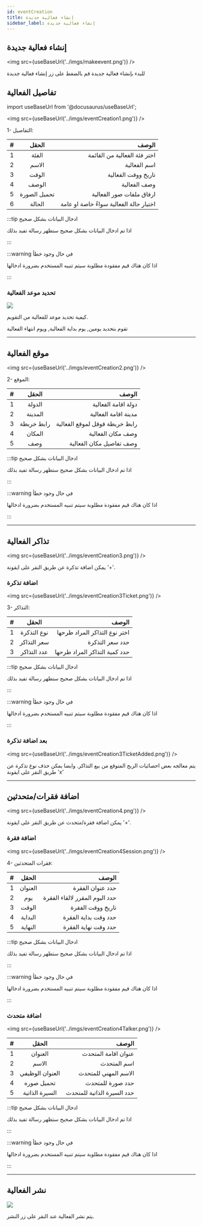 ```yaml
---
id: eventCreation
title: إنشاء فعالية جديدة
sidebar_label: إنشاء فعالية جديدة
---
```


## إنشاء فعالية جديدة

<img
src={useBaseUrl('../imgs/makeevent.png')}
/>

للبدء بإنشاء فعالية جديدة قم بالضغط على زر إنشاء فعالية جديدة

## تفاصيل الفعالية

import useBaseUrl from '@docusaurus/useBaseUrl';

<img
src={useBaseUrl('../imgs/eventCreation1.png')}
/>

1- التفاصيل: 

| #   |    الحقل     |                                   الوصف |
| --- | :----------: | --------------------------------------: |
| 1   |    الفئة     |            اختر فئة الفعالية من القائمة |
| 2   |    الاسم     |                            اسم الفعالية |
| 3   |    الوقت     |                     تاريخ ووقت الفعالية |
| 4   |    الوصف     |                            وصف الفعالية |
| 5   | تحميل الصورة |                ارفاق ملفات صور الفعالية |
| 6   |    الحالة    | اختيار حالة الفعالية سواءً خاصة او عامة |

:::tip ادخال البيانات بشكل صحيح

اذا تم ادخال البيانات بشكل صحيح ستظهر رسالة تفيد بذلك

:::

:::warning في حال وجود خطأ

اذا كان هناك قيم مفقودة مطلوبة سيتم تنبيه المستخدم بضرورة ادخالها

:::



### تحديد موعد الفعالية

<img src="https://github.com/mohamoudi/manasah/blob/master/imgs/eventCreationDate.png?raw=true" />

كيفية تحديد موعد للفعالية من التقويم.

تقوم بتحديد يومين, يوم بداية الفعالية, ويوم انتهاء الفعالية

---

## موقع الفعالية

<img
src={useBaseUrl('../imgs/eventCreation2.png')}
/>

2- الموقع:

| #   |   الحقل    |                          الوصف |
| --- | :--------: | -----------------------------: |
| 1   |   الدولة   |            دولة اقامة الفعالية |
| 2   |  المدينة   |           مدينة اقامة الفعالية |
| 3   | رابط خريطة | رابط خريطة قوقل لموقع الفعالية |
| 4   |   المكان   |              وصف مكان الفعالية |
| 5   |    وصف     |       وصف تفاصيل مكان الفعالية |

:::tip ادخال البيانات بشكل صحيح

اذا تم ادخال البيانات بشكل صحيح ستظهر رسالة تفيد بذلك

:::

:::warning في حال وجود خطأ

اذا كان هناك قيم مفقودة مطلوبة سيتم تنبيه المستخدم بضرورة ادخالها

:::

---

## تذاكر الفعالية

<img
src={useBaseUrl('../imgs/eventCreation3.png')}
/>

يمكن اضافة تذكرة عن طريق النقر على ايقونة '+'.

### اضافة تذكرة

<img
src={useBaseUrl('../imgs/eventCreation3Ticket.png')}
/>

3- التذاكر:

| #   |    الحقل    |                         الوصف |
| --- | :---------: | ----------------------------: |
| 1   | نوع التذكرة | اختر نوع التذاكر المراد طرحها |
| 2   | سعر التذاكر |               حدد سعر التذكرة |
| 3   | عدد التذاكر | حدد كمية التذاكر المراد طرحها |

:::tip ادخال البيانات بشكل صحيح

اذا تم ادخال البيانات بشكل صحيح ستظهر رسالة تفيد بذلك

:::

:::warning في حال وجود خطأ

اذا كان هناك قيم مفقودة مطلوبة سيتم تنبيه المستخدم بضرورة ادخالها

:::

### بعد اضافة تذكرة

<img
src={useBaseUrl('../imgs/eventCreation3TicketAdded.png')}
/>

يتم معالجه بعض احصائيات الربح المتوقع من بيع التذاكر.
وايضا يمكن حذف نوع تذكرة عن طريق النقر على ايقونة 'x'

---

## اضافة فقرات/متحدثين

<img
src={useBaseUrl('../imgs/eventCreation4.png')}
/>

يمكن اضافة فقرة/متحدث عن طريق النقر على ايقونة '+'.

### اضافة فقرة

<img
src={useBaseUrl('../imgs/eventCreation4Session.png')}
/>

4- فقرات المتحدثين:

| #   |  الحقل  |                          الوصف |
| --- | :-----: | -----------------------------: |
| 1   | العنوان |               حدد عنوان الفقرة |
| 2   |   يوم   | حدد اليوم المقرر لالقاء الفقرة |
| 3   |  الوقت  |              تاريخ ووقت الفقرة |
| 4   | البداية |           حدد وقت بداية الفقرة |
| 5   | النهاية |           حدد وقت نهاية الفقرة |

:::tip ادخال البيانات بشكل صحيح

اذا تم ادخال البيانات بشكل صحيح ستظهر رسالة تفيد بذلك

:::

:::warning في حال وجود خطأ

اذا كان هناك قيم مفقودة مطلوبة سيتم تنبيه المستخدم بضرورة ادخالها

:::

### اضافة متحدث

<img
src={useBaseUrl('../imgs/eventCreation4Talker.png')}
/>

| #   |      الحقل      |                      الوصف |
| --- | :-------------: | -------------------------: |
| 1   |     العنوان     |        عنوان اقامة المتحدث |
| 2   |      الاسم      |                اسم المتحدث |
| 3   | العنوان الوظيفي |       الاسم المهني للمتحدث |
| 4   |   تحميل صوره    |           حدد صورة للمتحدث |
| 5   | السيرة الذاتية  | حدد السيرة الذاتية للمتحدث |

:::tip ادخال البيانات بشكل صحيح

اذا تم ادخال البيانات بشكل صحيح ستظهر رسالة تفيد بذلك

:::

:::warning في حال وجود خطأ

اذا كان هناك قيم مفقودة مطلوبة سيتم تنبيه المستخدم بضرورة ادخالها

:::

---

## نشر الفعالية

<img src="https://github.com/mohamoudi/manasah/blob/master/imgs/publish.png?raw=true" />

يتم نشر الفعالية عند النقر على زر النشر.
